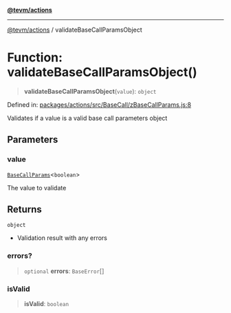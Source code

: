 [**@tevm/actions**](../README.md)

***

[@tevm/actions](../globals.md) / validateBaseCallParamsObject

# Function: validateBaseCallParamsObject()

> **validateBaseCallParamsObject**(`value`): `object`

Defined in: [packages/actions/src/BaseCall/zBaseCallParams.js:8](https://github.com/evmts/tevm-monorepo/blob/main/packages/actions/src/BaseCall/zBaseCallParams.js#L8)

Validates if a value is a valid base call parameters object

## Parameters

### value

[`BaseCallParams`](../type-aliases/BaseCallParams.md)\<`boolean`\>

The value to validate

## Returns

`object`

- Validation result with any errors

### errors?

> `optional` **errors**: `BaseError`[]

### isValid

> **isValid**: `boolean`
